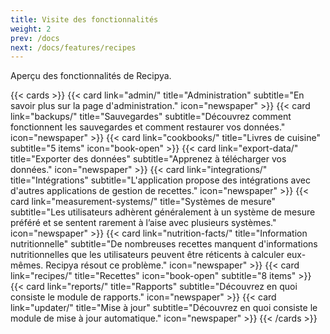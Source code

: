 ```yaml
---
title: Visite des fonctionnalités
weight: 2
prev: /docs
next: /docs/features/recipes
---
```


Aperçu des fonctionnalités de Recipya.

{{< cards >}}
    {{< card link="admin/"
        title="Administration"
        subtitle="En savoir plus sur la page d'administration."
        icon="newspaper" >}}
    {{< card link="backups/"
        title="Sauvegardes"
        subtitle="Découvrez comment fonctionnent les sauvegardes et comment restaurer vos données."
        icon="newspaper" >}}
    {{< card link="cookbooks/"
        title="Livres de cuisine"
        subtitle="5 items"
        icon="book-open" >}}
    {{< card link="export-data/"
        title="Exporter des données"
        subtitle="Apprenez à télécharger vos données."
        icon="newspaper" >}}
    {{< card link="integrations/"
        title="Intégrations"
        subtitle="L'application propose des intégrations avec d'autres applications de gestion de recettes."
        icon="newspaper" >}}
    {{< card link="measurement-systems/"
        title="Systèmes de mesure"
        subtitle="Les utilisateurs adhèrent généralement à un système de mesure préféré et se sentent rarement à l’aise avec plusieurs systèmes."
        icon="newspaper" >}}
    {{< card link="nutrition-facts/"
        title="Information nutritionnelle"
        subtitle="De nombreuses recettes manquent d'informations nutritionnelles que les utilisateurs peuvent être réticents à calculer eux-mêmes. Recipya résout ce problème."
        icon="newspaper" >}}
    {{< card link="recipes/"
            title="Recettes"
            icon="book-open"
            subtitle="8 items" >}}
    {{< card link="reports/"
        title="Rapports"
        subtitle="Découvrez en quoi consiste le module de rapports."
        icon="newspaper" >}}
    {{< card link="updater/"
        title="Mise à jour"
        subtitle="Découvrez en quoi consiste le module de mise à jour automatique."
        icon="newspaper" >}}
{{< /cards >}}
